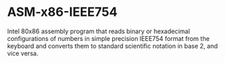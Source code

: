 # ASM-x86-IEEE754
Intel 80x86 assembly program that reads binary or hexadecimal configurations of numbers in simple precision IEEE754 format from the keyboard and converts them to standard scientific notation in base 2, and vice versa.
